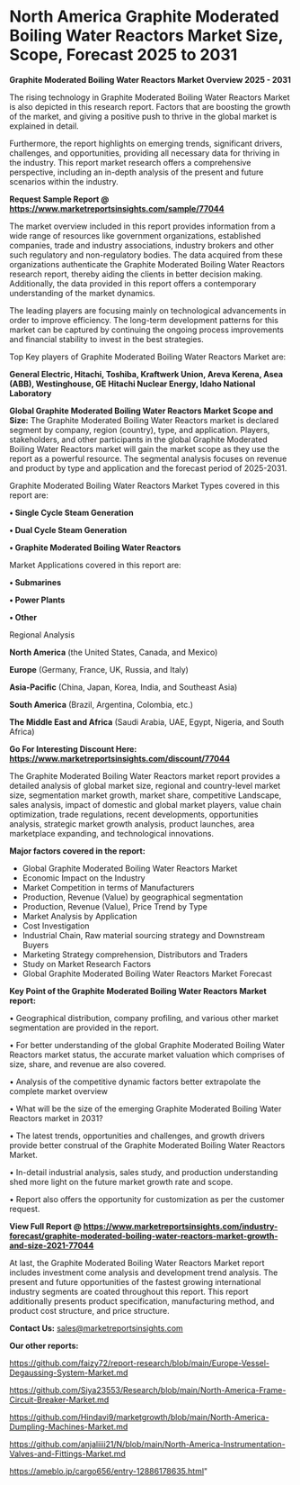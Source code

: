 # North America Graphite Moderated Boiling Water Reactors Market Size, Scope, Forecast 2025 to 2031

<Strong> Graphite Moderated Boiling Water Reactors Market Overview 2025 - 2031</strong>

The rising technology in Graphite Moderated Boiling Water Reactors Market is also depicted in this research report. Factors that are boosting the growth of the market, and giving a positive push to thrive in the global market is explained in detail.

Furthermore, the report highlights on emerging trends, significant drivers, challenges, and opportunities, providing all necessary data for thriving in the industry. This report market research offers a comprehensive perspective, including an in-depth analysis of the present and future scenarios within the industry.

<strong>Request Sample Report @ <a href=https://www.marketreportsinsights.com/sample/77044>https://www.marketreportsinsights.com/sample/77044</a></strong>

The market overview included in this report provides information from a wide range of resources like government organizations, established companies, trade and industry associations, industry brokers and other such regulatory and non-regulatory bodies. The data acquired from these organizations authenticate the Graphite Moderated Boiling Water Reactors research report, thereby aiding the clients in better decision making. Additionally, the data provided in this report offers a contemporary understanding of the market dynamics.

The leading players are focusing mainly on technological advancements in order to improve efficiency. The long-term development patterns for this market can be captured by continuing the ongoing process improvements and financial stability to invest in the best strategies.

Top Key players of Graphite Moderated Boiling Water Reactors Market are:

<strong>General Electric, Hitachi, Toshiba, Kraftwerk Union, Areva Kerena, Asea (ABB), Westinghouse, GE Hitachi Nuclear Energy, Idaho National Laboratory</strong>

<strong><b>Global Graphite Moderated Boiling Water Reactors Market Scope and Size:</b></strong>
The Graphite Moderated Boiling Water Reactors market is declared segment by company, region (country), type, and application. Players, stakeholders, and other participants in the global Graphite Moderated Boiling Water Reactors market will gain the market scope as they use the report as a powerful resource. The segmental analysis focuses on revenue and product by type and application and the forecast period of 2025-2031.

Graphite Moderated Boiling Water Reactors Market Types covered in this report are:

<strong>• Single Cycle Steam Generation

• Dual Cycle Steam Generation

• Graphite Moderated Boiling Water Reactors</strong>

Market Applications covered in this report are:

<strong>• Submarines

• Power Plants

• Other</strong> 

Regional Analysis

<strong>North America</strong> (the United States, Canada, and Mexico)

<strong>Europe</strong> (Germany, France, UK, Russia, and Italy)

<strong>Asia-Pacific</strong> (China, Japan, Korea, India, and Southeast Asia)

<strong>South America</strong> (Brazil, Argentina, Colombia, etc.)

<strong>The Middle East and Africa</strong> (Saudi Arabia, UAE, Egypt, Nigeria, and South Africa)

<strong>Go For Interesting Discount Here: <a href=https://www.marketreportsinsights.com/discount/77044>https://www.marketreportsinsights.com/discount/77044</a></strong>

The Graphite Moderated Boiling Water Reactors market report provides a detailed analysis of global market size, regional and country-level market size, segmentation market growth, market share, competitive Landscape, sales analysis, impact of domestic and global market players, value chain optimization, trade regulations, recent developments, opportunities analysis, strategic market growth analysis, product launches, area marketplace expanding, and technological innovations.

<strong><b>Major factors covered in the report:</b></strong>
<ul>
  <li>Global Graphite Moderated Boiling Water Reactors Market </li>
  <li>Economic Impact on the Industry</li>
  <li>Market Competition in terms of Manufacturers</li>
  <li>Production, Revenue (Value) by geographical segmentation</li>
  <li>Production, Revenue (Value), Price Trend by Type</li>
  <li>Market Analysis by Application</li>
  <li>Cost Investigation</li>
  <li>Industrial Chain, Raw material sourcing strategy and Downstream Buyers</li>
  <li>Marketing Strategy comprehension, Distributors and Traders</li>
  <li>Study on Market Research Factors</li>
  <li>Global Graphite Moderated Boiling Water Reactors Market Forecast</li>
</ul>

<strong><b>Key Point of the Graphite Moderated Boiling Water Reactors Market report:</b></strong>

• Geographical distribution, company profiling, and various other market segmentation are provided in the report.

• For better understanding of the global Graphite Moderated Boiling Water Reactors market status, the accurate market valuation which comprises of size, share, and revenue are also covered.

• Analysis of the competitive dynamic factors better extrapolate the complete market overview

• What will be the size of the emerging Graphite Moderated Boiling Water Reactors market in 2031?

• The latest trends, opportunities and challenges, and growth drivers provide better construal of the Graphite Moderated Boiling Water Reactors Market.

• In-detail industrial analysis, sales study, and production understanding shed more light on the future market growth rate and scope.

• Report also offers the opportunity for customization as per the customer request.

<strong><b>View Full Report @ <a href=https://www.marketreportsinsights.com/industry-forecast/graphite-moderated-boiling-water-reactors-market-growth-and-size-2021-77044>https://www.marketreportsinsights.com/industry-forecast/graphite-moderated-boiling-water-reactors-market-growth-and-size-2021-77044</a></b></strong>


At last, the Graphite Moderated Boiling Water Reactors Market report includes investment come analysis and development trend analysis. The present and future opportunities of the fastest growing international industry segments are coated throughout this report. This report additionally presents product specification, manufacturing method, and product cost structure, and price structure.

<strong>Contact Us:</strong>
sales@marketreportsinsights.com

<strong>Our other reports:</strong>

<a href=https://github.com/faizy72/report-research/blob/main/Europe-Vessel-Degaussing-System-Market.md>https://github.com/faizy72/report-research/blob/main/Europe-Vessel-Degaussing-System-Market.md</a>

<a href=https://github.com/Siya23553/Research/blob/main/North-America-Frame-Circuit-Breaker-Market.md>https://github.com/Siya23553/Research/blob/main/North-America-Frame-Circuit-Breaker-Market.md</a>

<a href=https://github.com/Hindavi9/marketgrowth/blob/main/North-America-Dumpling-Machines-Market.md>https://github.com/Hindavi9/marketgrowth/blob/main/North-America-Dumpling-Machines-Market.md</a>

<a href=https://github.com/anjaliiii21/N/blob/main/North-America-Instrumentation-Valves-and-Fittings-Market.md>https://github.com/anjaliiii21/N/blob/main/North-America-Instrumentation-Valves-and-Fittings-Market.md</a>

<a href=https://ameblo.jp/cargo656/entry-12886178635.html>https://ameblo.jp/cargo656/entry-12886178635.html</a>"
